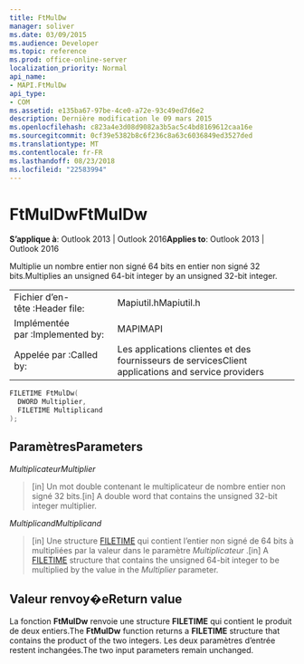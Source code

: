 ```yaml
---
title: FtMulDw
manager: soliver
ms.date: 03/09/2015
ms.audience: Developer
ms.topic: reference
ms.prod: office-online-server
localization_priority: Normal
api_name:
- MAPI.FtMulDw
api_type:
- COM
ms.assetid: e135ba67-97be-4ce0-a72e-93c49ed7d6e2
description: Dernière modification le 09 mars 2015
ms.openlocfilehash: c823a4e3d08d9082a3b5ac5c4bd8169612caa16e
ms.sourcegitcommit: 0cf39e5382b8c6f236c8a63c6036849ed3527ded
ms.translationtype: MT
ms.contentlocale: fr-FR
ms.lasthandoff: 08/23/2018
ms.locfileid: "22583994"
---
```

# <a name="ftmuldw"></a><span data-ttu-id="cde8a-103">FtMulDw</span><span class="sxs-lookup"><span data-stu-id="cde8a-103">FtMulDw</span></span>

  
  
<span data-ttu-id="cde8a-104">**S’applique à**: Outlook 2013 | Outlook 2016</span><span class="sxs-lookup"><span data-stu-id="cde8a-104">**Applies to**: Outlook 2013 | Outlook 2016</span></span> 
  
<span data-ttu-id="cde8a-105">Multiplie un nombre entier non signé 64 bits en entier non signé 32 bits.</span><span class="sxs-lookup"><span data-stu-id="cde8a-105">Multiplies an unsigned 64-bit integer by an unsigned 32-bit integer.</span></span>
  
|||
|:-----|:-----|
|<span data-ttu-id="cde8a-106">Fichier d’en-tête :</span><span class="sxs-lookup"><span data-stu-id="cde8a-106">Header file:</span></span>  <br/> |<span data-ttu-id="cde8a-107">Mapiutil.h</span><span class="sxs-lookup"><span data-stu-id="cde8a-107">Mapiutil.h</span></span>  <br/> |
|<span data-ttu-id="cde8a-108">Implémentée par :</span><span class="sxs-lookup"><span data-stu-id="cde8a-108">Implemented by:</span></span>  <br/> |<span data-ttu-id="cde8a-109">MAPI</span><span class="sxs-lookup"><span data-stu-id="cde8a-109">MAPI</span></span>  <br/> |
|<span data-ttu-id="cde8a-110">Appelée par :</span><span class="sxs-lookup"><span data-stu-id="cde8a-110">Called by:</span></span>  <br/> |<span data-ttu-id="cde8a-111">Les applications clientes et des fournisseurs de services</span><span class="sxs-lookup"><span data-stu-id="cde8a-111">Client applications and service providers</span></span>  <br/> |
   
```cpp
FILETIME FtMulDw(
  DWORD Multiplier,
  FILETIME Multiplicand
);
```

## <a name="parameters"></a><span data-ttu-id="cde8a-112">Paramètres</span><span class="sxs-lookup"><span data-stu-id="cde8a-112">Parameters</span></span>

 <span data-ttu-id="cde8a-113">_Multiplicateur_</span><span class="sxs-lookup"><span data-stu-id="cde8a-113">_Multiplier_</span></span>
  
> <span data-ttu-id="cde8a-114">[in] Un mot double contenant le multiplicateur de nombre entier non signé 32 bits.</span><span class="sxs-lookup"><span data-stu-id="cde8a-114">[in] A double word that contains the unsigned 32-bit integer multiplier.</span></span> 
    
 <span data-ttu-id="cde8a-115">_Multiplicand_</span><span class="sxs-lookup"><span data-stu-id="cde8a-115">_Multiplicand_</span></span>
  
> <span data-ttu-id="cde8a-116">[in] Une structure [FILETIME](filetime.md) qui contient l’entier non signé de 64 bits à multipliées par la valeur dans le paramètre _Multiplicateur_ .</span><span class="sxs-lookup"><span data-stu-id="cde8a-116">[in] A [FILETIME](filetime.md) structure that contains the unsigned 64-bit integer to be multiplied by the value in the  _Multiplier_ parameter.</span></span> 
    
## <a name="return-value"></a><span data-ttu-id="cde8a-117">Valeur renvoy�e</span><span class="sxs-lookup"><span data-stu-id="cde8a-117">Return value</span></span>

<span data-ttu-id="cde8a-118">La fonction **FtMulDw** renvoie une structure **FILETIME** qui contient le produit de deux entiers.</span><span class="sxs-lookup"><span data-stu-id="cde8a-118">The **FtMulDw** function returns a **FILETIME** structure that contains the product of the two integers.</span></span> <span data-ttu-id="cde8a-119">Les deux paramètres d’entrée restent inchangées.</span><span class="sxs-lookup"><span data-stu-id="cde8a-119">The two input parameters remain unchanged.</span></span> 
  

